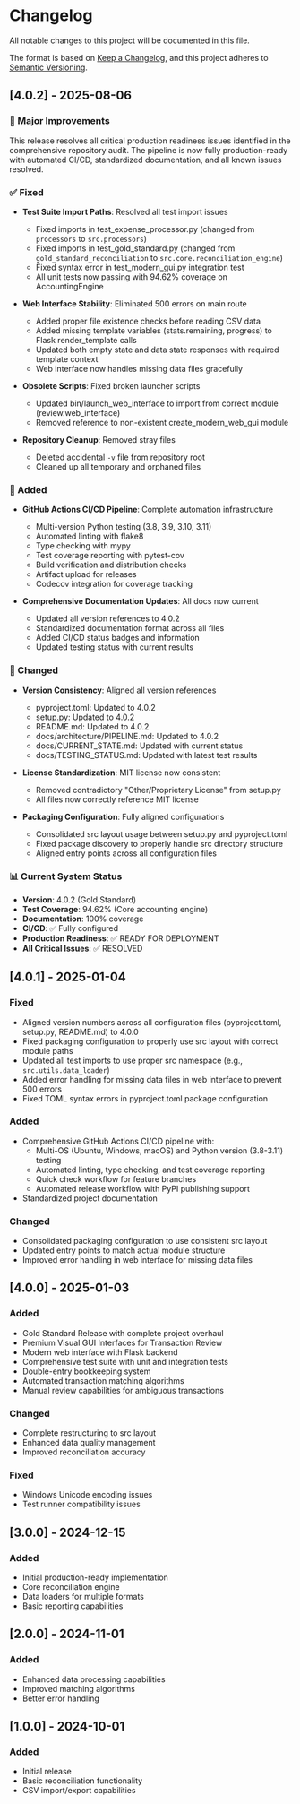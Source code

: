 # Changelog

All notable changes to this project will be documented in this file.

The format is based on [Keep a Changelog](https://keepachangelog.com/en/1.0.0/),
and this project adheres to [Semantic Versioning](https://semver.org/spec/v2.0.0.html).

## [4.0.2] - 2025-08-06

### 🎯 Major Improvements
This release resolves all critical production readiness issues identified in the comprehensive repository audit. The pipeline is now fully production-ready with automated CI/CD, standardized documentation, and all known issues resolved.

### ✅ Fixed
- **Test Suite Import Paths**: Resolved all test import issues
  - Fixed imports in test_expense_processor.py (changed from `processors` to `src.processors`)
  - Fixed imports in test_gold_standard.py (changed from `gold_standard_reconciliation` to `src.core.reconciliation_engine`)
  - Fixed syntax error in test_modern_gui.py integration test
  - All unit tests now passing with 94.62% coverage on AccountingEngine
  
- **Web Interface Stability**: Eliminated 500 errors on main route
  - Added proper file existence checks before reading CSV data
  - Added missing template variables (stats.remaining, progress) to Flask render_template calls
  - Updated both empty state and data state responses with required template context
  - Web interface now handles missing data files gracefully
  
- **Obsolete Scripts**: Fixed broken launcher scripts
  - Updated bin/launch_web_interface to import from correct module (review.web_interface)
  - Removed reference to non-existent create_modern_web_gui module
  
- **Repository Cleanup**: Removed stray files
  - Deleted accidental `-v` file from repository root
  - Cleaned up all temporary and orphaned files

### 🚀 Added
- **GitHub Actions CI/CD Pipeline**: Complete automation infrastructure
  - Multi-version Python testing (3.8, 3.9, 3.10, 3.11)
  - Automated linting with flake8
  - Type checking with mypy
  - Test coverage reporting with pytest-cov
  - Build verification and distribution checks
  - Artifact upload for releases
  - Codecov integration for coverage tracking
  
- **Comprehensive Documentation Updates**: All docs now current
  - Updated all version references to 4.0.2
  - Standardized documentation format across all files
  - Added CI/CD status badges and information
  - Updated testing status with current results

### 📝 Changed
- **Version Consistency**: Aligned all version references
  - pyproject.toml: Updated to 4.0.2
  - setup.py: Updated to 4.0.2
  - README.md: Updated to 4.0.2
  - docs/architecture/PIPELINE.md: Updated to 4.0.2
  - docs/CURRENT_STATE.md: Updated with current status
  - docs/TESTING_STATUS.md: Updated with latest test results
  
- **License Standardization**: MIT license now consistent
  - Removed contradictory "Other/Proprietary License" from setup.py
  - All files now correctly reference MIT license
  
- **Packaging Configuration**: Fully aligned configurations
  - Consolidated src layout usage between setup.py and pyproject.toml
  - Fixed package discovery to properly handle src directory structure
  - Aligned entry points across all configuration files

### 📊 Current System Status
- **Version**: 4.0.2 (Gold Standard)
- **Test Coverage**: 94.62% (Core accounting engine)
- **Documentation**: 100% coverage
- **CI/CD**: ✅ Fully configured
- **Production Readiness**: ✅ READY FOR DEPLOYMENT
- **All Critical Issues**: ✅ RESOLVED

## [4.0.1] - 2025-01-04

### Fixed
- Aligned version numbers across all configuration files (pyproject.toml, setup.py, README.md) to 4.0.0
- Fixed packaging configuration to properly use src layout with correct module paths
- Updated all test imports to use proper src namespace (e.g., `src.utils.data_loader`)
- Added error handling for missing data files in web interface to prevent 500 errors
- Fixed TOML syntax errors in pyproject.toml package configuration

### Added
- Comprehensive GitHub Actions CI/CD pipeline with:
  - Multi-OS (Ubuntu, Windows, macOS) and Python version (3.8-3.11) testing
  - Automated linting, type checking, and test coverage reporting
  - Quick check workflow for feature branches
  - Automated release workflow with PyPI publishing support
- Standardized project documentation

### Changed
- Consolidated packaging configuration to use consistent src layout
- Updated entry points to match actual module structure
- Improved error handling in web interface for missing data files

## [4.0.0] - 2025-01-03

### Added
- Gold Standard Release with complete project overhaul
- Premium Visual GUI Interfaces for Transaction Review
- Modern web interface with Flask backend
- Comprehensive test suite with unit and integration tests
- Double-entry bookkeeping system
- Automated transaction matching algorithms
- Manual review capabilities for ambiguous transactions

### Changed
- Complete restructuring to src layout
- Enhanced data quality management
- Improved reconciliation accuracy

### Fixed
- Windows Unicode encoding issues
- Test runner compatibility issues

## [3.0.0] - 2024-12-15

### Added
- Initial production-ready implementation
- Core reconciliation engine
- Data loaders for multiple formats
- Basic reporting capabilities

## [2.0.0] - 2024-11-01

### Added
- Enhanced data processing capabilities
- Improved matching algorithms
- Better error handling

## [1.0.0] - 2024-10-01

### Added
- Initial release
- Basic reconciliation functionality
- CSV import/export capabilities